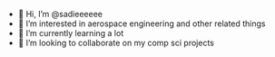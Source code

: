 - 👋 Hi, I’m @sadieeeeee
- 👀 I’m interested in aerospace engineering and other related things
- 🌱 I’m currently learning a lot
- 💞️ I’m looking to collaborate on my comp sci projects

<!---
sadieeeeee/sadieeeeee is a ✨ special ✨ repository because its `README.md` (this file) appears on your GitHub profile.
You can click the Preview link to take a look at your changes.
--->
